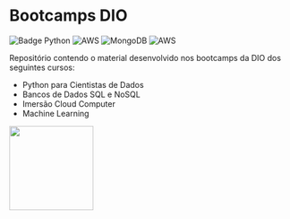 # Bootcamps DIO
![Badge Python](https://img.shields.io/badge/-Python-black?style=flat-square&logo=Python&logoColor=yellow)
![AWS](https://img.shields.io/badge/AWS-%23FF9900.svg?style=for-the-badge&logo=amazon-aws&logoColor=white)
![MongoDB](https://img.shields.io/badge/MongoDB-%234ea94b.svg?style=for-the-badge&logo=mongodb&logoColor=white)
![AWS](https://img.shields.io/badge/AWS-%23FF9900.svg?style=for-the-badge&logo=amazon-aws&logoColor=white)


Repositório contendo o material desenvolvido nos bootcamps da DIO dos seguintes cursos: 
* Python para Cientistas de Dados
* Bancos de Dados SQL e NoSQL
* Imersão Cloud Computer
* Machine Learning

<img src="https://hermes.digitalinnovation.one/assets/diome/logo.png" height="150">
